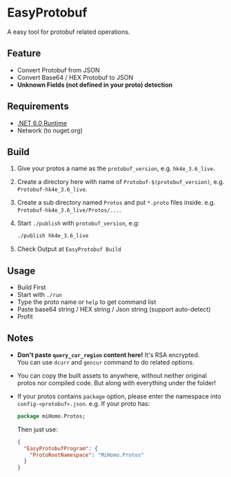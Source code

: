 # EasyProtobuf

A easy tool for protobuf related operations.

## Feature

- Convert Protobuf from JSON
- Convert Base64 / HEX Protobuf to JSON
- **Unknown Fields (not defined in your proto) detection**

## Requirements

- [.NET 6.0 Runtime](https://dotnet.microsoft.com/en-us/download)
- Network (to nuget.org)

## Build

1. Give your protos a name as the `protobuf_version`, e.g. `hk4e_3.6_live`.
2. Create a directory here with name of `Protobuf-$(protobuf_version)`, e.g. `Protobuf-hk4e_3.6_live`.
3. Create a sub directory named `Protos` and put `*.proto` files inside. e.g. `Protobuf-hk4e_3.6_live/Protos/...`.
4. Start `./publish` with `protobuf_version`, e.g:

   ```sh
   ./publish hk4e_3.6_live
   ```

5. Check Output at `EasyProtobuf Build`

## Usage

- Build First
- Start with `./run`
- Type the proto name or `help` to get command list
- Paste base64 string / HEX string / Json string (support auto-detect)
- Profit

## Notes
- **Don't paste `query_cur_region` content here!** It's RSA encrypted.  
  You can use `dcurr` and `gencur` command to do related options.
- You can copy the built assets to anywhere, without neither original protos nor compiled code. But along with everything under the folder!
- If your protos contains `package` option, please enter the namespace into `config-<protobuf>.json`. e.g. If your proto has: 

  ```proto
  package miHomo.Protos;
  ```

  Then just use:

  ```json
  {
    "EasyProtobufProgram": {
      "ProtoRootNamespace": "MiHomo.Protos"
    }
  }
  ```
